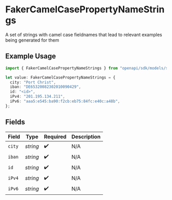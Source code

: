 # FakerCamelCasePropertyNameStrings

A set of strings with camel case fieldnames that lead to relevant examples being generated for them

## Example Usage

```typescript
import { FakerCamelCasePropertyNameStrings } from "openapi/sdk/models/shared";

let value: FakerCamelCasePropertyNameStrings = {
  city: "Port Christ",
  iban: "DE65320082302010090429",
  id: "<id>",
  iPv4: "201.195.134.211",
  iPv6: "aaa5:e545:ba90:f2cb:eb75:84fc:e40c:a48b",
};
```

## Fields

| Field              | Type               | Required           | Description        |
| ------------------ | ------------------ | ------------------ | ------------------ |
| `city`             | *string*           | :heavy_check_mark: | N/A                |
| `iban`             | *string*           | :heavy_check_mark: | N/A                |
| `id`               | *string*           | :heavy_check_mark: | N/A                |
| `iPv4`             | *string*           | :heavy_check_mark: | N/A                |
| `iPv6`             | *string*           | :heavy_check_mark: | N/A                |